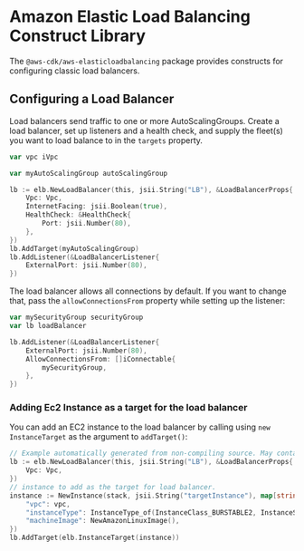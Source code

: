 # Amazon Elastic Load Balancing Construct Library

The `@aws-cdk/aws-elasticloadbalancing` package provides constructs for configuring
classic load balancers.

## Configuring a Load Balancer

Load balancers send traffic to one or more AutoScalingGroups. Create a load
balancer, set up listeners and a health check, and supply the fleet(s) you want
to load balance to in the `targets` property.

```go
var vpc iVpc

var myAutoScalingGroup autoScalingGroup

lb := elb.NewLoadBalancer(this, jsii.String("LB"), &LoadBalancerProps{
	Vpc: Vpc,
	InternetFacing: jsii.Boolean(true),
	HealthCheck: &HealthCheck{
		Port: jsii.Number(80),
	},
})
lb.AddTarget(myAutoScalingGroup)
lb.AddListener(&LoadBalancerListener{
	ExternalPort: jsii.Number(80),
})
```

The load balancer allows all connections by default. If you want to change that,
pass the `allowConnectionsFrom` property while setting up the listener:

```go
var mySecurityGroup securityGroup
var lb loadBalancer

lb.AddListener(&LoadBalancerListener{
	ExternalPort: jsii.Number(80),
	AllowConnectionsFrom: []iConnectable{
		mySecurityGroup,
	},
})
```

### Adding Ec2 Instance as a target for the load balancer

You can add an EC2 instance to the load balancer by calling using `new InstanceTarget` as the argument to `addTarget()`:

```go
// Example automatically generated from non-compiling source. May contain errors.
lb := elb.NewLoadBalancer(this, jsii.String("LB"), &LoadBalancerProps{
	Vpc: Vpc,
})
// instance to add as the target for load balancer.
instance := NewInstance(stack, jsii.String("targetInstance"), map[string]interface{}{
	"vpc": vpc,
	"instanceType": InstanceType_of(InstanceClass_BURSTABLE2, InstanceSize_MICRO),
	"machineImage": NewAmazonLinuxImage(),
})
lb.AddTarget(elb.InstanceTarget(instance))
```
